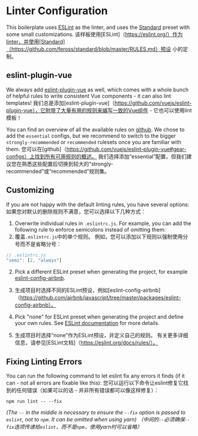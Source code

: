 # Linter Configuration

This boilerplate uses [ESLint](https://eslint.org/) as the linter, and uses the [Standard](https://github.com/feross/standard/blob/master/RULES.md) preset with some small customizations.
该样板使用[ESLint]（https://eslint.org/）作为linter，并使用[Standard]（https://github.com/feross/standard/blob/master/RULES.md）预设 小的定制。

## eslint-plugin-vue

We always add [eslint-plugin-vue](https://github.com/vuejs/eslint-plugin-vue) as well, which comes with a whole bunch of helpful rules to write consistent Vue components - it can also lint templates!
 我们总是添加[eslint-plugin-vue]（https://github.com/vuejs/eslint-plugin-vue），它附带了大量有用的规则来编写一致的Vue组件 - 它也可以使用lint模板！

You can find an overview of all the available rules on [github](https://github.com/vuejs/eslint-plugin-vue#gear-configs). We chose to add the `essential` configs, but we recommend to switch to the bigger `strongly-recommended` or `recommended` rulesets once you are familiar with them.
您可以在[github]（https://github.com/vuejs/eslint-plugin-vue#gear-configs）上找到所有可用规则的概述。 我们选择添加“essential”配置，但我们建议您在熟悉这些配置后切换到较大的“strongly-recommended”或“recommended”规则集。

## Customizing

If you are not happy with the default linting rules, you have several options:
如果您对默认的删除规则不满意，您可以选择以下几种方式：

1. Overwrite individual rules in `.eslintrc.js`. For example, you can add the following rule to enforce semicolons instead of omitting them:
1. 覆盖`.eslintrc.js`中的单个规则。 例如，您可以添加以下规则以强制使用分号而不是省略分号：

  ``` js
  // .eslintrc.js
  "semi": [2, "always"]
  ```

2. Pick a different ESLint preset when generating the project, for example [eslint-config-airbnb](https://github.com/airbnb/javascript/tree/master/packages/eslint-config-airbnb).
2. 生成项目时选择不同的ESLint预设，例如[eslint-config-airbnb]（https://github.com/airbnb/javascript/tree/master/packages/eslint-config-airbnb）。

3. Pick "none" for ESLint preset when generating the project and define your own rules. See [ESLint documentation](https://eslint.org/docs/rules/) for more details.
3. 生成项目时选择“none”作为ESLint预设，并定义自己的规则。 有关更多详细信息，请参见[ESLint文档]（https://eslint.org/docs/rules/）。

## Fixing Linting Errors

You can run the following command to let eslint fix any errors it finds (if it can - not all errors are fixable like this):
您可以运行以下命令让eslint修复它找到的任何错误（如果可以的话 - 并非所有错误都可以像这样修复）：

```
npm run lint -- --fix
```

*(The `--` in the middle is necessary to ensure the `--fix` option is passed to `eslint`, not to `npm`. It can be omitted when using yarn)*
*（中间的`--`必须确保`--fix`选项传递给`eslint`，而不是`npm`，使用yarn时可以省略）*
